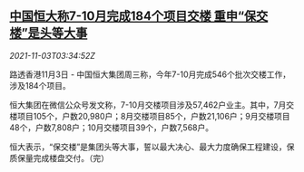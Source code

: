 <!--1635912063000-->
[中国恒大称7-10月完成184个项目交楼 重申“保交楼”是头等大事](https://cn.reuters.com/article/evergrande-residential-projects-1103-wed-idCNKBS2HO079)
------

<div><i>2021-11-03T03:34:52Z</i></div><p>路透香港11月3日 - 中国恒大集团周三称，今年7-10月完成546个批次交楼工作，涉及184个项目。</p><p>恒大集团在微信公众号发文称，7-10月交楼项目涉及57,462户业主。其中，7月交楼项目105个，户数20,980户；8月交楼项目85个，户数21,106户；9月交楼项目48个，户数7,808户；10月交楼项目39个，户数7,568户。</p><p>恒大表示，“保交楼”是集团头等大事，誓以最大决心、最大力度确保工程建设，保质保量完成楼盘交付。（完）</p>
